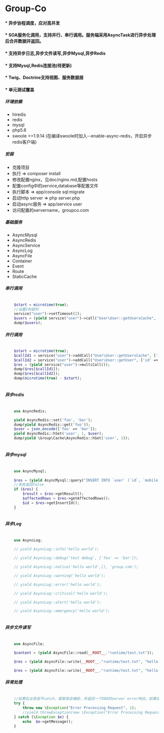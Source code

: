 # Group-Co	

#### * 异步协程调度，应对高并发
#### * SOA服务化调用，支持并行、串行调用。服务端采用AsyncTask进行异步处理后合并数据并返回。
#### * 支持异步日志,异步文件读写,异步Mysql,异步Redis
#### * 支持Mysql,Redis连接池(待更新)
#### * Twig、Doctrine支持视图、服务数据层
#### * 单元测试覆盖

##### 环境依赖
- hiredis 
- redis
- mysql
- php5.6
- swoole >=1.9.14 (在编译swoole时加入--enable-async-redis，开启异步redis客户端)

##### 安装
- 克隆项目
- 执行 => composer install
- 修改配置nginx，见doc/nginx.md,配置hosts
- 配置config中的service,database等配置文件
- 执行脚本 => app/console sql:migrate 
- 启动http server => php server.php
- 启动async服务 => app/service user
- 访问配置的servername，groupco.com

##### 基础服务
- AsyncMysql
- AsyncRedis
- AsyncService
- AsyncLog
- AsyncFile
- Container
- Event
- Route
- StaticCache

##### 串行调用

```php

    $start = microtime(true);
    //设置2秒超时
    service("user")->setTimeout(2);
    $users = (yield service("user")->call("User\User::getUsersCache", ['ids' => [1, 2, 3, 4, 5, 6, 7, 8, 9, 10]]));
    dump($users);

```

##### 并行调用

```php

    $start = microtime(true);
    $callId1 = service("user")->addCall("User\User::getUsersCache", ['ids' => [1, 2, 3, 4, 5, 6, 7, 8, 9, 10]]);
    $callId2 = service("user")->addCall("User\User::getUser", ['id' => 1]);
    $res = (yield service("user")->multiCall());
    dump($res[$callId1]);
    dump($res[$callId2]);
    dump(microtime(true) - $start);
    
```

##### 异步redis

```php
    
    use AsyncRedis;

    yield AsyncRedis::set('foo', 'bar');
    dump(yield AsyncRedis::get('foo'));
    $user = json_encode(['foo' => 'bar']);
    yield AsyncRedis::hSet('user', 1, $user);
    dump(yield \Group\Cache\AsyncRedis::hGet('user', 1));
    
```

##### 异步mysql

```php
    
    use AsyncMysql;
    
    $res = (yield AsyncMysql::query("INSERT INTO `user` (`id`, `mobile`, `password`) VALUES (NULL, '18768122222', '11111')"));
    //失败返回false   
    if ($res) {
        $result = $res->getResult();
        $affectedRows = $res->getAffectedRows();
        $id = $res->getInsertId();
    }
    
```

##### 异步Log

```php
    
    use AsyncLog;

    // yield AsyncLog::info('hello world');

    // yield AsyncLog::debug('test debug', ['foo' => 'bar']);

    // yield AsyncLog::notice('hello world',[], 'group.com');

    // yield AsyncLog::warning('hello world');

    // yield AsyncLog::error('hello world');

    // yield AsyncLog::critical('hello world');

    // yield AsyncLog::alert('hello world');

    // yield AsyncLog::emergency('hello world');
    
```


##### 异步文件读写

```php
    
    use AsyncFile;

    $content = (yield AsyncFile::read(__ROOT__."runtime/test.txt"));

    $res = (yield AsyncFile::write(__ROOT__."runtime/test.txt", "hello wordls!"));

    $res = (yield AsyncFile::write(__ROOT__."runtime/test.txt", "hello wordls!", FILE_APPEND));

```

##### 异常处理

```php
    
    //如果在业务层不catch，框架层会捕捉，并返回一个500的server error响应。如果在开发环境会返回一个500的具体错误的trace响应。
    try {
        throw new \Exception("Error Processing Request", 1); 
        //yield throwException(new \Exception("Error Processing Request", 1));
    } catch (\Exception $e) {
        echo  $e->getMessage();
    }

```
